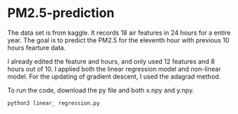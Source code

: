 # PM2.5-prediction

The data set is from kaggle. It records 18 air features in 24 hours for a entire year. The goal is to predict the PM2.5 for the eleventh hour with previous 10 hours fearture data.

I already edited the feature and hours, and only used 12 features and 8 hours out of 10. I applied both the linear regression model and non-linear model. For the updating of gradient descent, I used the adagrad method.

To run the code, download the py file and both x.npy and y.npy.
```
python3 linear_ regression.py
```
